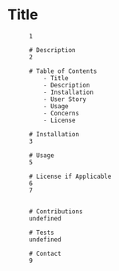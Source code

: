 # Title
          1

          # Description 
          2

          # Table of Contents 
              - Title
              - Description
              - Installation
              - User Story
              - Usage
              - Concerns
              - License

          # Installation
          3

          # Usage
          5

          # License if Applicable
          6
          7     
    

          # Contributions
          undefined

          # Tests
          undefined

          # Contact
          9

